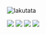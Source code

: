 ![lakutata](https://socialify.git.ci/lakutata/lakutata/image?description=1&descriptionEditable=An%20IoC-based%20universal%20application%20framework&font=Source%20Code%20Pro&forks=1&language=1&logo=https%3A%2F%2Fraw.githubusercontent.com%2Flakutata%2Flakutata%2Fmain%2Fassets%2Flogo.svg&name=1&pattern=Circuit%20Board&stargazers=1&theme=Auto)

<img src="https://img.shields.io/npm/v/lakutata?color=informational&style=flat-square"/>
<img src="https://img.shields.io/node/v/lakutata?color=informational&style=flat-square"/>
<img src="https://snyk.io/test/npm/lakutata/badge.svg?style=flat-square"/>
<img src="https://img.shields.io/npm/dm/lakutata?style=flat-square"/>
